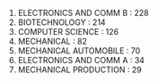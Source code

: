 1. ELECTRONICS AND COMM B :      228
2. BIOTECHNOLOGY :                          214
3. COMPUTER SCIENCE :                     126
4. MECHANICAL :                                 82
5. MECHANICAL AUTOMOBILE :        70
6. ELECTRONICS AND COMM A :       34
7. MECHANICAL PRODUCTION :        29
